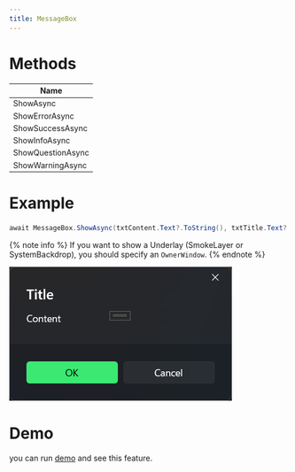 ```yaml
---
title: MessageBox
---
```


# Methods

|Name|
|-|
|ShowAsync|
|ShowErrorAsync|
|ShowSuccessAsync|
|ShowInfoAsync|
|ShowQuestionAsync|
|ShowWarningAsync|

# Example

```cs
await MessageBox.ShowAsync(txtContent.Text?.ToString(), txtTitle.Text?.ToString(), MessageBoxButtons.OKCancel);
```

{% note info %}
If you want to show a Underlay (SmokeLayer or SystemBackdrop), you should specify an `OwnerWindow`.
{% endnote %}

![DevWinUI](https://raw.githubusercontent.com/ghost1372/DevWinUI-Resources/refs/heads/main/DevWinUI-Docs/MessageBox.png)

# Demo
you can run [demo](https://github.com/Ghost1372/DevWinUI) and see this feature.
